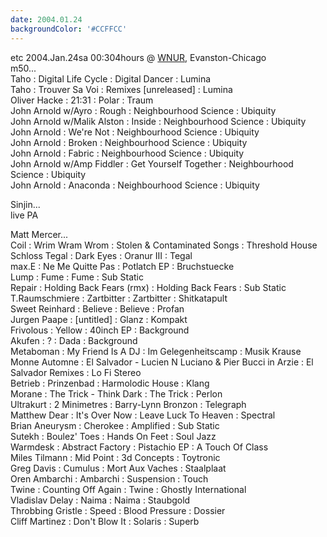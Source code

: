 ```yaml
---
date: 2004.01.24
backgroundColor: '#CCFFCC'
---
```


etc 2004.Jan.24sa 00:304hours @ [WNUR](http://www.wnur.org/), Evanston-Chicago  
m50...  
Taho : Digital Life Cycle : Digital Dancer : Lumina  
Taho : Trouver Sa Voi : Remixes \[unreleased\] : Lumina  
Oliver Hacke : 21:31 : Polar : Traum  
John Arnold w/Ayro : Rough : Neighbourhood Science : Ubiquity  
John Arnold w/Malik Alston : Inside : Neighbourhood Science : Ubiquity  
John Arnold : We're Not : Neighbourhood Science : Ubiquity  
John Arnold : Broken : Neighbourhood Science : Ubiquity  
John Arnold : Fabric : Neighbourhood Science : Ubiquity  
John Arnold w/Amp Fiddler : Get Yourself Together : Neighbourhood Science : Ubiquity  
John Arnold : Anaconda : Neighbourhood Science : Ubiquity  

Sinjin...  
live PA  

Matt Mercer...  
Coil : Wrim Wram Wrom : Stolen & Contaminated Songs : Threshold House  
Schloss Tegal : Dark Eyes : Oranur III : Tegal  
max.E : Ne Me Quitte Pas : Potlatch EP : Bruchstuecke  
Lump : Fume : Fume : Sub Static  
Repair : Holding Back Fears (rmx) : Holding Back Fears : Sub Static  
T.Raumschmiere : Zartbitter : Zartbitter : Shitkatapult  
Sweet Reinhard : Believe : Believe : Profan  
Jurgen Paape : \[untitled\] : Glanz : Kompakt  
Frivolous : Yellow : 40inch EP : Background  
Akufen : ? : Dada : Background  
Metaboman : My Friend Is A DJ : Im Gelegenheitscamp : Musik Krause  
Monne Automne : El Salvador - Lucien N Luciano & Pier Bucci in Arzie : El Salvador Remixes : Lo Fi Stereo  
Betrieb : Prinzenbad : Harmolodic House : Klang  
Morane : The Trick - Think Dark : The Trick : Perlon  
Ultrakurt : 2 Minimetres : Barry-Lynn Bronzon : Telegraph  
Matthew Dear : It's Over Now : Leave Luck To Heaven : Spectral  
Brian Aneurysm : Cherokee : Amplified : Sub Static  
Sutekh : Boulez' Toes : Hands On Feet : Soul Jazz  
Warmdesk : Abstract Factory : Pistachio EP : A Touch Of Class  
Miles Tilmann : Mid Point : 3d Concepts : Toytronic  
Greg Davis : Cumulus : Mort Aux Vaches : Staalplaat  
Oren Ambarchi : Ambarchi : Suspension : Touch  
Twine : Counting Off Again : Twine : Ghostly International  
Vladislav Delay : Naima : Naima : Staubgold  
Throbbing Gristle : Speed : Blood Pressure : Dossier  
Cliff Martinez : Don't Blow It : Solaris : Superb